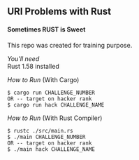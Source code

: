 ## URI Problems with Rust
#### **Sometimes RUST is Sweet**

This repo was created for training purpose.

*You'll need* <br/>
Rust 1.58 installed

*How to Run* (With Cargo)
~~~
$ cargo run CHALLENGE_NUMBER
OR -- target on hacker rank
$ cargo run hack CHALLENGE_NAME
~~~

*How to Run* (With Rust Compiler)
~~~
$ rustc ./src/main.rs
$ ./main CHALLENGE_NUMBER
OR -- target on hacker rank
$ ./main hack CHALLENGE_NAME
~~~